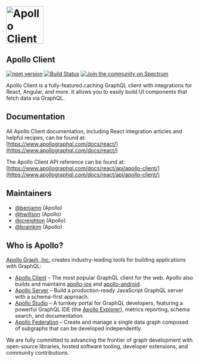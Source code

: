 # <a href="https://www.apollographql.com/"><img src="https://user-images.githubusercontent.com/841294/53402609-b97a2180-39ba-11e9-8100-812bab86357c.png" height="100" alt="Apollo Client"></a>

## Apollo Client

[![npm version](https://badge.fury.io/js/%40apollo%2Fclient.svg)](https://badge.fury.io/js/%40apollo%2Fclient)
[![Build Status](https://circleci.com/gh/apollographql/apollo-client.svg?style=svg)](https://circleci.com/gh/apollographql/apollo-client)
[![Join the community on Spectrum](https://withspectrum.github.io/badge/badge.svg)](https://spectrum.chat/apollo)

Apollo Client is a fully-featured caching GraphQL client with integrations for React, Angular, and more. It allows you to easily build UI components that fetch data via GraphQL.

## Documentation

All Apollo Client documentation, including React integration articles and helpful recipes, can be found at: <br/>
[https://www.apollographql.com/docs/react/](https://www.apollographql.com/docs/react/)

The Apollo Client API reference can be found at: <br/>
[https://www.apollographql.com/docs/react/api/apollo-client/](https://www.apollographql.com/docs/react/api/apollo-client/)

## Maintainers

- [@benjamn](https://github.com/benjamn) (Apollo)
- [@hwillson](https://github.com/hwillson) (Apollo)
- [@jcreighton](https://github.com/jcreighton) (Apollo)
- [@brainkim](https://github.com/brainkim) (Apollo)

## Who is Apollo?

[Apollo Graph, Inc.](https://apollographql.com/) creates industry-leading tools for building applications with GraphQL:

- [Apollo Client](https://www.apollographql.com/apollo-client/) – The most popular GraphQL client for the web. Apollo also builds and maintains [apollo-ios](https://github.com/apollographql/apollo-ios) and [apollo-android](https://github.com/apollographql/apollo-android).
- [Apollo Server](https://www.apollographql.com/docs/apollo-server/) – Build a production-ready JavaScript GraphQL server with a schema-first approach.
- [Apollo Studio](https://www.apollographql.com/studio/develop/) – A turnkey portal for GraphQL developers, featuring a powerful GraphQL IDE (the [Apollo Explorer](https://www.apollographql.com/docs/studio/explorer/)), metrics reporting, schema search, and documentation.
- [Apollo Federation](https://www.apollographql.com/apollo-federation) – Create and manage a single data graph composed of subgraphs that can be developed independently.

We are fully committed to advancing the frontier of graph development with open-source libraries, hosted software tooling, developer extensions, and community contributions.
